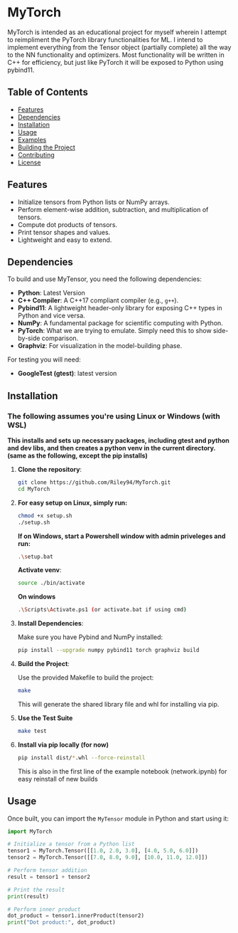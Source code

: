 # MyTorch

MyTorch is intended as an educational project for myself wherein I attempt to reimpliment the PyTorch library functionalities for ML. I intend to implement everything from the Tensor object (partially complete) all the way to the NN functionality and optimizers. Most functionality will be written in C++ for efficiency, but just like PyTorch it will be exposed to Python using pybind11.

## Table of Contents

- [Features](#features)
- [Dependencies](#dependencies)
- [Installation](#installation)
- [Usage](#usage)
- [Examples](#examples)
- [Building the Project](#building-the-project)
- [Contributing](#contributing)
- [License](#license)

## Features

- Initialize tensors from Python lists or NumPy arrays.
- Perform element-wise addition, subtraction, and multiplication of tensors.
- Compute dot products of tensors.
- Print tensor shapes and values.
- Lightweight and easy to extend.

## Dependencies

To build and use MyTensor, you need the following dependencies:

- **Python**: Latest Version
- **C++ Compiler**: A C++17 compliant compiler (e.g., `g++`).
- **Pybind11**: A lightweight header-only library for exposing C++ types in Python and vice versa.
- **NumPy**: A fundamental package for scientific computing with Python.
- **PyTorch**: What we are trying to emulate. Simply need this to show side-by-side comparison.
- **Graphviz**: For visualization in the model-building phase.

For testing you will need:

- **GoogleTest (gtest)**: latest version

## Installation
### The following assumes you're using Linux or Windows (with WSL)

**This installs and sets up necessary packages, including gtest and python and dev libs, and then creates a python venv in the current directory. (same as the following, except the pip installs)**

1. **Clone the repository**:
    ```bash
    git clone https://github.com/Riley94/MyTorch.git
    cd MyTorch
    ```

2. **For easy setup on Linux, simply run:**
    ```bash
    chmod +x setup.sh
    ./setup.sh
    ```
    **If on Windows, start a Powershell window with admin priveleges and run:**
    ```bash
    .\setup.bat
    ```
    **Activate venv**:
    ```bash
    source ./bin/activate
    ```
    **On windows**
   ```bash
   .\Scripts\Activate.ps1 (or activate.bat if using cmd)
   ```

4. **Install Dependencies**:

    Make sure you have Pybind and NumPy installed:

    ```bash
    pip install --upgrade numpy pybind11 torch graphviz build
    ```

5. **Build the Project**:

    Use the provided Makefile to build the project:

    ```bash
    make
    ```

    This will generate the shared library file and whl for installing via pip.

6. **Use the Test Suite**

   ```bash
   make test
   ```

7. **Install via pip locally (for now)**

   ```bash
   pip install dist/*.whl --force-reinstall
   ```

   This is also in the first line of the example notebook (network.ipynb) for easy reinstall of new builds

## Usage

Once built, you can import the `MyTensor` module in Python and start using it:

```python
import MyTorch

# Initialize a tensor from a Python list
tensor1 = MyTorch.Tensor([[1.0, 2.0, 3.0], [4.0, 5.0, 6.0]])
tensor2 = MyTorch.Tensor([[7.0, 8.0, 9.0], [10.0, 11.0, 12.0]])

# Perform tensor addition
result = tensor1 + tensor2

# Print the result
print(result)

# Perform inner product
dot_product = tensor1.innerProduct(tensor2)
print("Dot product:", dot_product)
